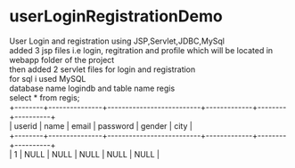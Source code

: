 # userLoginRegistrationDemo
User Login and registration using JSP,Servlet,JDBC,MySql
<br> added 3 jsp files i.e login, regitration and profile which will be located in webapp folder of the project
<br> then added 2 servlet files for login and registration 
<br> for sql i used MySQL
<br> database name logindb and table name regis
<br> select * from regis;<br>
+--------+---------------+--------------------------+-------------+--------+----------+<br>
| userid | name          | email                    | password    | gender | city     |<br>
+--------+---------------+--------------------------+-------------+--------+----------+<br>
|      1 | NULL          | NULL                     | NULL        | NULL   | NULL     |<br>
<br>

